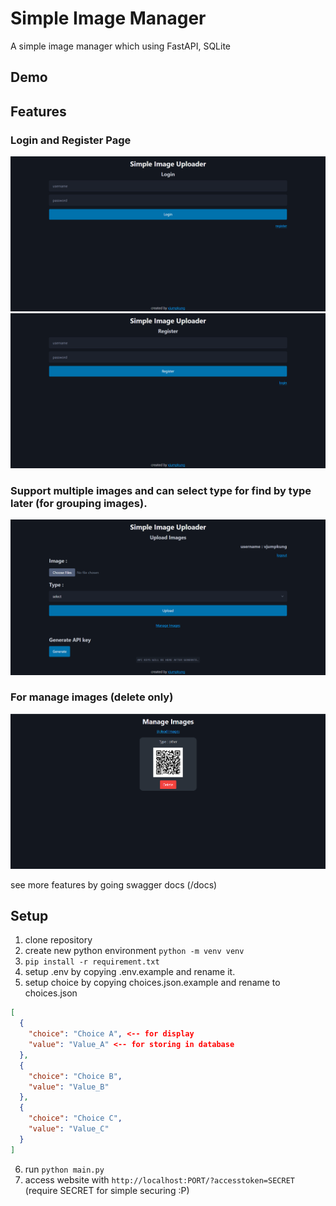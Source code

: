 # Simple Image Manager

A simple image manager which using FastAPI, SQLite

## Demo



## Features

### Login and Register Page

![](/images/login.png)
![](/images/register.png)

### Support multiple images and can select type for find by type later (for grouping images).
![](/images/upload_img.png)


### For manage images (delete only)

![](/images/manage_img.png)


see more features by going swagger docs (/docs)

## Setup

1. clone repository
2. create new python environment `python -m venv venv`
3. `pip install -r requirement.txt`
4. setup .env by copying .env.example and rename it.
5. setup choice by copying choices.json.example and rename to choices.json

```json
[
  {
    "choice": "Choice A", <-- for display
    "value": "Value_A" <-- for storing in database
  },
  {
    "choice": "Choice B",
    "value": "Value_B"
  },
  {
    "choice": "Choice C",
    "value": "Value_C"
  }
]
```

6. run `python main.py`
7. access website with `http://localhost:PORT/?accesstoken=SECRET` (require SECRET for simple securing :P)